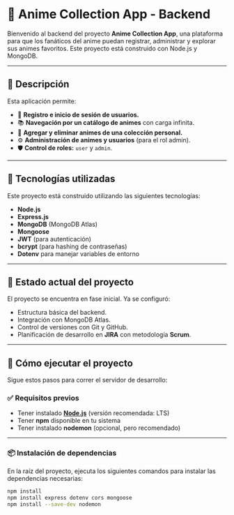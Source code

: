 # 🎌 Anime Collection App - Backend

Bienvenido al backend del proyecto **Anime Collection App**, una plataforma para que los fanáticos del anime puedan registrar, administrar y explorar sus animes favoritos. Este proyecto está construido con Node.js y MongoDB.

---

## 🧩 Descripción

Esta aplicación permite:

- 👥 **Registro e inicio de sesión de usuarios.**
- 📚 **Navegación por un catálogo de animes** con carga infinita.
- 🎯 **Agregar y eliminar animes de una colección personal.**
- ⚙️ **Administración de animes y usuarios** (para el rol admin).
- 🛡️ **Control de roles:** `user` y `admin`.

---

## 🧪 Tecnologías utilizadas

Este proyecto está construido utilizando las siguientes tecnologías:

- **Node.js**
- **Express.js**
- **MongoDB** (MongoDB Atlas)
- **Mongoose**
- **JWT** (para autenticación)
- **bcrypt** (para hashing de contraseñas)
- **Dotenv** para manejar variables de entorno

---

## 🌱 Estado actual del proyecto

El proyecto se encuentra en fase inicial. Ya se configuró:

- Estructura básica del backend.
- Integración con MongoDB Atlas.
- Control de versiones con Git y GitHub.
- Planificación de desarrollo en **JIRA** con metodología **Scrum**.

---

## 🚀 Cómo ejecutar el proyecto

Sigue estos pasos para correr el servidor de desarrollo:

### ✅ Requisitos previos

- Tener instalado **[Node.js](https://nodejs.org/)** (versión recomendada: LTS)
- Tener **npm** disponible en tu sistema
- Tener instalado **nodemon** (opcional, pero recomendado)

---

### 📦 Instalación de dependencias

En la raíz del proyecto, ejecuta los siguientes comandos para instalar las dependencias necesarias:

```bash
npm install
npm install express dotenv cors mongoose
npm install --save-dev nodemon